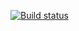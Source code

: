 [![Build status](https://ci.appveyor.com/api/projects/status/vn2vi1479uq41tks?svg=true)](https://ci.appveyor.com/project/SergeiGolybev/allurehw)
